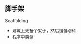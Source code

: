 <!-- 
title: 脚手架
from: programming
create: 2018-09-06
tags: term
-->

## 脚手架

Scaffolding

- 建筑上先搭个架子，然后慢慢砌砖
- 程序中类似